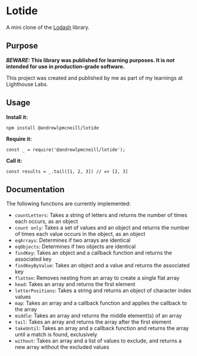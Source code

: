 # Lotide

A mini clone of the [Lodash](https://lodash.com) library.

## Purpose

**_BEWARE:_ This library was published for learning purposes. It is _not_ intended for use in production-grade software.**

This project was created and published by me as part of my learnings at Lighthouse Labs. 

## Usage

**Install it:**

`npm install @andrewlpmcneill/lotide`

**Require it:**

`const _ = require('@andrewlpmcneill/lotide');`

**Call it:**

`const results = _.tail([1, 2, 3]) // => [2, 3]`

## Documentation

The following functions are currently implemented:

* `countLetters`: Takes a string of letters and returns the number of times each occurs, as an object
* `count only`: Takes a set of values and an object and returns the number of times each value occurs in the object, as an object
* `eqArrays`: Determines if two arrays are identical
* `eqObjects`: Determines if two objects are identical
* `findKey`: Takes an object and a callback function and returns the associated key
* `findKeyByValue`: Takes an object and a value and returns the associated key
* `flatten`: Removes nesting from an array to create a single flat array
* `head`: Takes an array and returns the first element
* `letterPositions`: Takes a string and returns an object of character index values
* `map`: Takes an array and a callback function and applies the callback to the array
* `middle`: Takes an array and returns the middle element(s) of an array
* `tail`: Takes an array and returns the array after the first element
* `takeUntil`: Takes an array and a callback function and returns the array until a match is found, exclusively
* `without`: Takes an array and a list of values to exclude, and returns a new array without the excluded values
